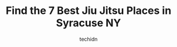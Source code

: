---
layout: ampstory
image: https://i0.wp.com/www.depkes.org/wp-content/uploads/2023/06/jiu-jitsu-0-in-syracuse-ny-1685824150.jpeg?resize=640,853
author: techidn
featured: false
description: Discover the impressive array of Jiu Jitsu options in Syracuse NY, where you can find 7 of the largest Jiu Jitsu establishments in the area. From renowned classics to hidden gems, Syracuse N
title: Find the 7 Best Jiu Jitsu Places in Syracuse NY
cover:
   title: Find the 7 Best Jiu Jitsu Places in Syracuse NY
   subtitle: Rickpate
   background: https://www.depkes.org/wp-content/uploads/2023/06/jiu-jitsu-0-in-syracuse-ny-1685824150.jpeg

pages: 
 - layout: thirds
   top: <h1>#1 Impact Martial Arts - Team Dewitt</h1>
   bottom: "<p>We love this dojo for our son! Since he has started he has learned so much from karate, to discipline and responsibility and more. They are great with him. They are great</p>"
   background: https://www.depkes.org/wp-content/uploads/2023/06/jiu-jitsu-1-in-syracuse-ny-1685824150.jpeg
   backgroundblur: true
 - layout: thirds
   top: <h1>#2 SAS Brazilian Jiu-Jitsu</h1>
   bottom: "<p>Im a purple belt who stopped into this studio for an open mat while traveling and I was very impressed with the atmosphere, structure, and training partners. Ill de</p>"
   background: https://www.depkes.org/wp-content/uploads/2023/06/jiu-jitsu-2-in-syracuse-ny-1685824151.jpeg
   cta:
      link: https://www.depkes.org/blog/find-the-7-best-jiu-jitsu-places-in-syracuse-ny/
      text: Find the 7 Best Jiu Jitsu Places in Syracuse NY
 - layout: thirds
   top: <h1>#3 Inner Circle BJJ</h1>
   bottom: "<p>527 Charles Ave, Solvay, NY 13219, United States</p>"
   background: https://www.depkes.org/wp-content/uploads/2023/06/jiu-jitsu-3-in-syracuse-ny-1685824151.jpeg
   cta:
      link: https://www.depkes.org/blog/find-the-7-best-jiu-jitsu-places-in-syracuse-ny/
      text: Find the 7 Best Jiu Jitsu Places in Syracuse NY
 - layout: thirds
   top: <h1>#4 Syracuse Martial Arts Academy</h1>
   bottom: "<p>9090 Destiny USA Dr, Syracuse, NY 13290, United States</p>"
   background: https://images.unsplash.com/photo-1488554378835-f7acf46e6c98?ixlib=rb-4.0.3&ixid=MnwxMjA3fDB8MHxwaG90by1wYWdlfHx8fGVufDB8fHx8&auto=format&fit=crop&w=640&h=853&q=80
   cta:
      link: https://www.depkes.org/blog/find-the-7-best-jiu-jitsu-places-in-syracuse-ny/
      text: Find the 7 Best Jiu Jitsu Places in Syracuse NY
 - layout: thirds
   top: <h1>#5 Miori Martial Arts - Syracuse</h1>
   bottom: "<p>3016 Erie Blvd E, Syracuse, NY 13224, United States</p>"
   background: https://images.unsplash.com/photo-1536745287225-21d689278fd1?ixlib=rb-4.0.3&ixid=MnwxMjA3fDB8MHxwaG90by1wYWdlfHx8fGVufDB8fHx8&auto=format&fit=crop&w=640&h=853&q=80
   cta:
      link: https://www.depkes.org/blog/find-the-7-best-jiu-jitsu-places-in-syracuse-ny/
      text: Find the 7 Best Jiu Jitsu Places in Syracuse NY
 - layout: thirds
   top: <h1>#6 Duncans Martial Arts Academy</h1>
   bottom: "<p>835 Hiawatha Blvd W, Syracuse, NY 13204, United States</p>"
   background: https://images.unsplash.com/photo-1533735380053-eb8d0759b24a?ixlib=rb-4.0.3&ixid=MnwxMjA3fDB8MHxwaG90by1wYWdlfHx8fGVufDB8fHx8&auto=format&fit=crop&w=640&h=853&q=80
   cta:
      link: https://www.depkes.org/blog/find-the-7-best-jiu-jitsu-places-in-syracuse-ny/
      text: Find the 7 Best Jiu Jitsu Places in Syracuse NY

 - layout: thirds
   middle: Continue reading...
   background: https://images.unsplash.com/photo-1522441815192-d9f04eb0615c?ixlib=rb-4.0.3&ixid=MnwxMjA3fDB8MHxwaG90by1wYWdlfHx8fGVufDB8fHx8&auto=format&fit=crop&w=640&h=853&q=80
   cta:
      link: https://www.depkes.org/blog/find-the-7-best-jiu-jitsu-places-in-syracuse-ny/
      text: Find the 7 Best Jiu Jitsu Places in Syracuse NY
      
---
